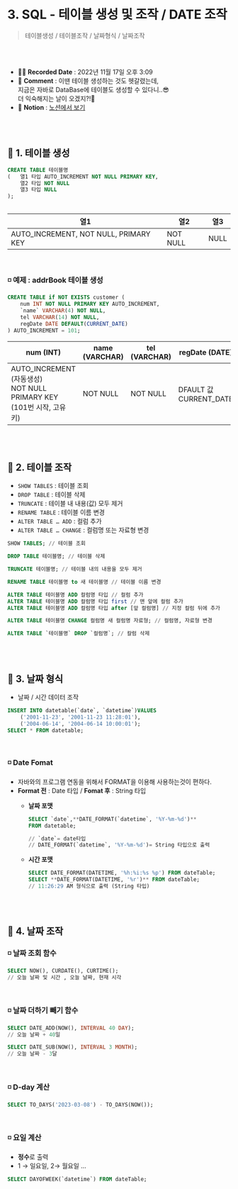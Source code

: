 # 3. SQL - 테이블 생성 및 조작 / DATE 조작
>  테이블생성 / 테이블조작 / 날짜형식 / 날짜조작

<br>
<br>

- ✍🏻 **Recorded Date** : 2022년 11월 17일 오후 3:09
- 💬 **Comment** : 이땐 테이블 생성하는 것도 헷갈렸는데,<br>지금은 자바로 DataBase에 테이블도 생성할 수 있다니..😎<br>더 익숙해지는 날이 오겠지?!🐣
- 🔖 **Notion** : [노션에서 보기](https://6suk.notion.site/3-SQL-DATE-e4325c0554b245c69010b38714808af5)

<br>
<br>

## 🔸 1. 테이블 생성

```sql
CREATE TABLE 테이블명
(	열1 타입 AUTO_INCREMENT NOT NULL PRIMARY KEY,
	열2 타입 NOT NULL
	열3 타입 NULL
);
          
```

| 열1 | 열2 | 열3 |
| --- | --- | --- |
| AUTO_INCREMENT, NOT NULL, PRIMARY KEY | NOT NULL | NULL |

<br>

### ◽ 예제 : addrBook 테이블 생성

```SQL
CREATE TABLE if NOT EXISTS customer (
	num INT NOT NULL PRIMARY KEY AUTO_INCREMENT,
	`name` VARCHAR(4) NOT NULL,
	tel VARCHAR(14) NOT NULL,
	regDate DATE DEFAULT(CURRENT_DATE)
) AUTO_INCREMENT = 101;
```
| num (INT) | name (VARCHAR) | tel (VARCHAR) | regDate (DATE) |
| --- | --- | --- | --- |
| AUTO_INCREMENT (자동생성)<br>NOT NULL<br>PRIMARY KEY (101번 시작, 고유 키) | NOT NULL | NOT NULL | DFAULT 값<br>CURRENT_DATE |

<br><br>

## 🔸 2. 테이블 조작

- `SHOW TABLES` : 테이블 조회
- `DROP TABLE` : 테이블 삭제
- `TRUNCATE` : 테이블 내 내용(값) 모두 제거
- `RENAME TABLE` : 테이블 이름 변경
- `ALTER TABLE … ADD` : 컬럼 추가
- `ALTER TABLE … CHANGE` : 컬럼명 또는 자료형 변경

```sql
SHOW TABLES; // 테이블 조회

DROP TABLE 테이블명; // 테이블 삭제

TRUNCATE 테이블명; // 테이블 내의 내용을 모두 제거

RENAME TABLE 테이블명 to 새 테이블명 // 테이블 이름 변경

ALTER TABLE 테이블명 ADD 컬럼명 타입 // 컬럼 추가
ALTER TABLE 테이블명 ADD 컬럼명 타입 first // 맨 앞에 컬럼 추가
ALTER TABLE 테이블명 ADD 컬럼명 타입 after [앞 컬럼명] // 지정 컬럼 뒤에 추가

ALTER TABLE 테이블명 CHANGE 컬럼명 새 컬럼명 자료형; // 컬럼명, 자료형 변경

ALTER TABLE `테이블명` DROP `컬럼명`; // 칼럼 삭제
```

<br><br>

## 🔸 3. 날짜 형식

- 날짜 / 시간 데이터 조작

```sql
INSERT INTO datetable(`date`, `datetime`)VALUES
	('2001-11-23', '2001-11-23 11:28:01'),
	('2004-06-14', '2004-06-14 10:00:01');
SELECT * FROM datetable;
```

<br>

### ◽ Date Fomat

- 자바와의 프로그램 연동을 위해서 FORMAT을 이용해 사용하는것이 편하다.
- **Format 전** : Date 타입 / **Fomat 후** :  String 타입
    - **날짜 포맷**
        
        ```sql
        SELECT `date`,**DATE_FORMAT(`datetime`, '%Y-%m-%d')**
        FROM datetable;
        
        // `date`= date타입
        // DATE_FORMAT(`datetime`, '%Y-%m-%d')= String 타입으로 출력
        ```
        
    - **시간 포맷**
        
        ```sql
        SELECT DATE_FORMAT(DATETIME, '%h:%i:%s %p') FROM dateTable;
        SELECT **DATE_FORMAT(DATETIME, '%r')** FROM dateTable;
        // 11:26:29 AM 형식으로 출력 (String 타입)
        ```
        

<br><br>

## 🔸 4. 날짜 조작

### ◽ 날짜 조회 함수

```sql
SELECT NOW(), CURDATE(), CURTIME();
// 오늘 날짜 및 시간 , 오늘 날짜, 현재 시각
```
<br>

### ◽ 날짜 더하기 빼기 함수

```sql
SELECT DATE_ADD(NOW(), INTERVAL 40 DAY);
// 오늘 날짜 + 40일

SELECT DATE_SUB(NOW(), INTERVAL 3 MONTH);
// 오늘 날짜 - 3달
```
<br>

### ◽ D-day 계산

```sql
SELECT TO_DAYS('2023-03-08') - TO_DAYS(NOW());
```

<br>

### ◽ 요일 계산

- **정수**로 출력
- 1 → 일요일, 2→ 월요일 …

```sql
SELECT DAYOFWEEK(`datetime`) FROM dateTable;
```

<br><br><br><br>